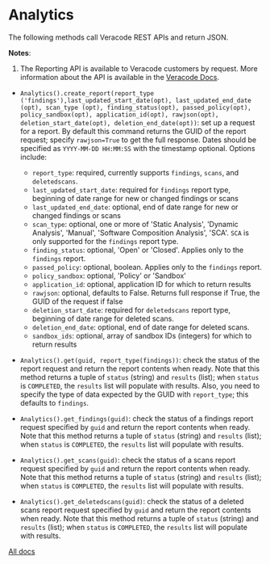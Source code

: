 # Analytics

The following methods call Veracode REST APIs and return JSON.

**Notes**:

1. The Reporting API is available to Veracode customers by request. More information about the API is available in the [Veracode Docs](https://docs.veracode.com/r/Reporting_REST_API).

- `Analytics().create_report(report_type ('findings'),last_updated_start_date(opt), last_updated_end_date (opt), scan_type (opt), finding_status(opt), passed_policy(opt), policy_sandbox(opt), application_id(opt), rawjson(opt), deletion_start_date(opt), deletion_end_date(opt))`: set up a request for a report. By default this command returns the GUID of the report request; specify `rawjson=True` to get the full response. Dates should be specified as `YYYY-MM-DD HH:MM:SS` with the timestamp optional. Options include:
  - `report_type`: required, currently supports `findings`, `scans`, and `deletedscans`.
  - `last_updated_start_date`: required for `findings` report type, beginning of date range for new or changed findings or scans
  - `last_updated_end_date`: optional, end of date range for new or changed findings or scans
  - `scan_type`: optional, one or more of 'Static Analysis', 'Dynamic Analysis', 'Manual', 'Software Composition Analysis', 'SCA'. `SCA` is only supported for the `findings` report type.
  - `finding_status`: optional, 'Open' or 'Closed'. Applies only to the `findings` report.
  - `passed_policy`: optional, boolean. Applies only to the `findings` report.
  - `policy_sandbox`: optional, 'Policy' or 'Sandbox'
  - `application_id`: optional, application ID for which to return results
  - `rawjson`: optional, defaults to False. Returns full response if True, the GUID of the request if false
  - `deletion_start_date`: required for `deletedscans` report type, beginning of date range for deleted scans.
  - `deletion_end_date`: optional, end of date range for deleted scans.
  - `sandbox_ids`: optional, array of sandbox IDs (integers) for which to return results

- `Analytics().get(guid, report_type(findings))`: check the status of the report request and return the report contents when ready. Note that this method returns a tuple of `status` (string) and `results` (list); when `status` is `COMPLETED`, the `results` list will populate with results. Also, you need to specify the type of data expected by the GUID with `report_type`; this defaults to `findings`.

- `Analytics().get_findings(guid)`: check the status of a findings report request specified by `guid` and return the report contents when ready. Note that this method returns a tuple of `status` (string) and `results` (list); when `status` is `COMPLETED`, the `results` list will populate with results. 

- `Analytics().get_scans(guid)`: check the status of a scans report request specified by `guid` and return the report contents when ready. Note that this method returns a tuple of `status` (string) and `results` (list); when `status` is `COMPLETED`, the `results` list will populate with results. 

- `Analytics().get_deletedscans(guid)`: check the status of a deleted scans report request specified by `guid` and return the report contents when ready. Note that this method returns a tuple of `status` (string) and `results` (list); when `status` is `COMPLETED`, the `results` list will populate with results. 

[All docs](docs.md)
